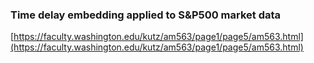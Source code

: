 ### Time delay embedding applied to S&P500 market data

[https://faculty.washington.edu/kutz/am563/page1/page5/am563.html](https://faculty.washington.edu/kutz/am563/page1/page5/am563.html)
